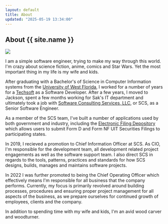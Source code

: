 ```yaml
---
layout: default
title: About
updated: "2025-05-19 13:34:00"
---
```

## About {{ site.name }}

<img class="user-avatar" src="{{ site.owner.avatar }}">

I am a simple software engineer, trying to make my way through this world. I'm crazy about science fiction, anime, comics and Star Wars. Yet the most important thing in my life is my wife and kids.

After graduating with a Bachelor's of Science in Computer Information systems from the [University of West Florida](http://www.uwf.edu), I worked for a number of years for a [Techsoft](https://www.techsoft.com/) as a Software Developer. After a few years, I moved to Jackson, spent a few months working for Sak's IT department and ultimately took a job with [Software Consulting Services, LLC](https://www.BeTheGeek.com), or SCS, as a Senior Software Engineer.  

As a member of the SCS team, I've built a number of applications used by both government and industry, including the [Electronic Filing Depository](https://www.efdnasaa.org) which allows users to submit Form D and Form NF UIT Securities Filings to participating states. 

In 2019, I recieved a promotion to Chief Information Officer at SCS. As CIO, I'm responsible for the development team, all development related project engagements as well as the software support team. I also direct SCS in regards to the tools, patterns, practices and standards for how SCS designs, builds, manages and maintains software projects.

In 2022 I was further promoted to being the Chief Operating Officer which effectively means I'm responsible for all business that the company performs. Currently, my focus is primarily revolved around building processes, procedures and ensuring proper project management for all aspects of the business, as we prepare ourselves for continued growth of employees, clients and the company. 

In addition to spending time with my wife and kids, I'm an avid wood carver and woodturner. 


